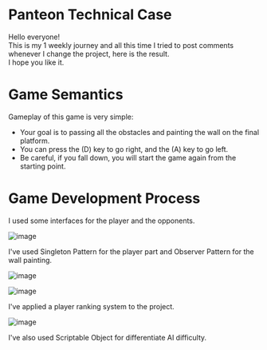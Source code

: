 # Panteon Technical Case


Hello everyone! </br>
This is my 1 weekly journey and all this time I tried to post comments whenever I change the project, here is the result. </br>
I hope you like it.



# Game Semantics


  Gameplay of this game is very simple: </br>
  - Your goal is to passing all the obstacles and painting the wall on the final platform. </br>
  - You can press the (D) key to go right, and the (A) key to go left. </br>
  - Be careful, if you fall down, you will start the game again from the starting point.</br>
  
 
# Game Development Process


  I used some interfaces for the player and the opponents. </br>
  
  
  
  ![image](https://user-images.githubusercontent.com/93132446/177724354-ccc90ac5-bd71-4882-a5f3-b35d4bde8df7.png)


  I've used Singleton Pattern for the player part and Observer Pattern for the wall painting.</br>
  
  
  
  ![image](https://user-images.githubusercontent.com/93132446/177724915-6cfa797c-bb0d-4c7e-9846-843a459e7aa4.png)

  ![image](https://user-images.githubusercontent.com/93132446/177724678-9523114f-5b10-46fd-9c61-30bfbfab6758.png)
  
  
  I've applied a player ranking system to the project.</br>
  
  ![image](https://user-images.githubusercontent.com/93132446/177727590-b2003b79-51d3-45dc-9046-74d77bee8584.png)

  
  I've also used Scriptable Object for differentiate AI difficulty.</br>

